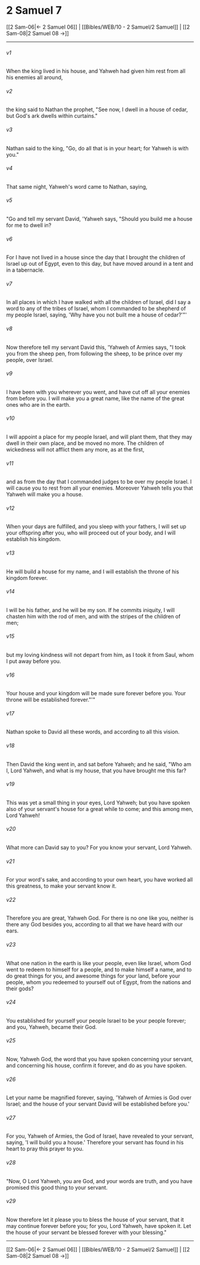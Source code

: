 # 2 Samuel 7

[[2 Sam-06|← 2 Samuel 06]] | [[Bibles/WEB/10 - 2 Samuel/2 Samuel]] | [[2 Sam-08|2 Samuel 08 →]]
***



###### v1 
When the king lived in his house, and Yahweh had given him rest from all his enemies all around, 

###### v2 
the king said to Nathan the prophet, "See now, I dwell in a house of cedar, but God's ark dwells within curtains." 

###### v3 
Nathan said to the king, "Go, do all that is in your heart; for Yahweh is with you." 

###### v4 
That same night, Yahweh's word came to Nathan, saying, 

###### v5 
"Go and tell my servant David, 'Yahweh says, "Should you build me a house for me to dwell in? 

###### v6 
For I have not lived in a house since the day that I brought the children of Israel up out of Egypt, even to this day, but have moved around in a tent and in a tabernacle. 

###### v7 
In all places in which I have walked with all the children of Israel, did I say a word to any of the tribes of Israel, whom I commanded to be shepherd of my people Israel, saying, 'Why have you not built me a house of cedar?'"' 

###### v8 
Now therefore tell my servant David this, 'Yahweh of Armies says, "I took you from the sheep pen, from following the sheep, to be prince over my people, over Israel. 

###### v9 
I have been with you wherever you went, and have cut off all your enemies from before you. I will make you a great name, like the name of the great ones who are in the earth. 

###### v10 
I will appoint a place for my people Israel, and will plant them, that they may dwell in their own place, and be moved no more. The children of wickedness will not afflict them any more, as at the first, 

###### v11 
and as from the day that I commanded judges to be over my people Israel. I will cause you to rest from all your enemies. Moreover Yahweh tells you that Yahweh will make you a house. 

###### v12 
When your days are fulfilled, and you sleep with your fathers, I will set up your offspring after you, who will proceed out of your body, and I will establish his kingdom. 

###### v13 
He will build a house for my name, and I will establish the throne of his kingdom forever. 

###### v14 
I will be his father, and he will be my son. If he commits iniquity, I will chasten him with the rod of men, and with the stripes of the children of men; 

###### v15 
but my loving kindness will not depart from him, as I took it from Saul, whom I put away before you. 

###### v16 
Your house and your kingdom will be made sure forever before you. Your throne will be established forever."'" 

###### v17 
Nathan spoke to David all these words, and according to all this vision. 

###### v18 
Then David the king went in, and sat before Yahweh; and he said, "Who am I, Lord Yahweh, and what is my house, that you have brought me this far? 

###### v19 
This was yet a small thing in your eyes, Lord Yahweh; but you have spoken also of your servant's house for a great while to come; and this among men, Lord Yahweh! 

###### v20 
What more can David say to you? For you know your servant, Lord Yahweh. 

###### v21 
For your word's sake, and according to your own heart, you have worked all this greatness, to make your servant know it. 

###### v22 
Therefore you are great, Yahweh God. For there is no one like you, neither is there any God besides you, according to all that we have heard with our ears. 

###### v23 
What one nation in the earth is like your people, even like Israel, whom God went to redeem to himself for a people, and to make himself a name, and to do great things for you, and awesome things for your land, before your people, whom you redeemed to yourself out of Egypt, from the nations and their gods? 

###### v24 
You established for yourself your people Israel to be your people forever; and you, Yahweh, became their God. 

###### v25 
Now, Yahweh God, the word that you have spoken concerning your servant, and concerning his house, confirm it forever, and do as you have spoken. 

###### v26 
Let your name be magnified forever, saying, 'Yahweh of Armies is God over Israel; and the house of your servant David will be established before you.' 

###### v27 
For you, Yahweh of Armies, the God of Israel, have revealed to your servant, saying, 'I will build you a house.' Therefore your servant has found in his heart to pray this prayer to you. 

###### v28 
"Now, O Lord Yahweh, you are God, and your words are truth, and you have promised this good thing to your servant. 

###### v29 
Now therefore let it please you to bless the house of your servant, that it may continue forever before you; for you, Lord Yahweh, have spoken it. Let the house of your servant be blessed forever with your blessing."

***
[[2 Sam-06|← 2 Samuel 06]] | [[Bibles/WEB/10 - 2 Samuel/2 Samuel]] | [[2 Sam-08|2 Samuel 08 →]]
